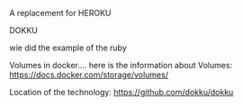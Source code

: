 
A replacement for HEROKU    

DOKKU 

 wie did the example of the ruby

 Volumes in docker....
 here is the information about Volumes: 
 https://docs.docker.com/storage/volumes/



Location of the technology:
https://github.com/dokku/dokku
